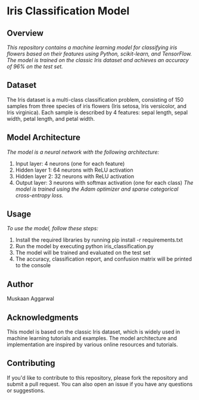 # Iris Classification Model
## Overview
*This repository contains a machine learning model for classifying iris flowers based on their features using Python, scikit-learn, and TensorFlow. The model is trained on the classic Iris dataset and achieves an accuracy of 96% on the test set.*

## Dataset
The Iris dataset is a multi-class classification problem, consisting of 150 samples from three species of iris flowers (Iris setosa, Iris versicolor, and Iris virginica). Each sample is described by 4 features: sepal length, sepal width, petal length, and petal width.

## Model Architecture
*The model is a neural network with the following architecture:*

1. Input layer: 4 neurons (one for each feature)
2. Hidden layer 1: 64 neurons with ReLU activation
3. Hidden layer 2: 32 neurons with ReLU activation
4. Output layer: 3 neurons with softmax activation (one for each class)
*The model is trained using the Adam optimizer and sparse categorical cross-entropy loss.*

## Usage
*To use the model, follow these steps:*

1. Install the required libraries by running pip install -r requirements.txt
2. Run the model by executing python iris_classification.py
3. The model will be trained and evaluated on the test set
4. The accuracy, classification report, and confusion matrix will be printed to the console

## Author
Muskaan Aggarwal

## Acknowledgments
This model is based on the classic Iris dataset, which is widely used in machine learning tutorials and examples. The model architecture and implementation are inspired by various online resources and tutorials.

## Contributing
If you'd like to contribute to this repository, please fork the repository and submit a pull request. You can also open an issue if you have any questions or suggestions.

